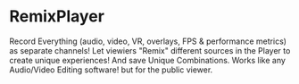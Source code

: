 # RemixPlayer
Record Everything (audio, video, VR, overlays, FPS &amp; performance metrics) as separate channels! Let viewiers "Remix" different sources in the Player to create unique experiences! And save Unique Combinations. Works like any Audio/Video Editing software! but for the public viewer.
